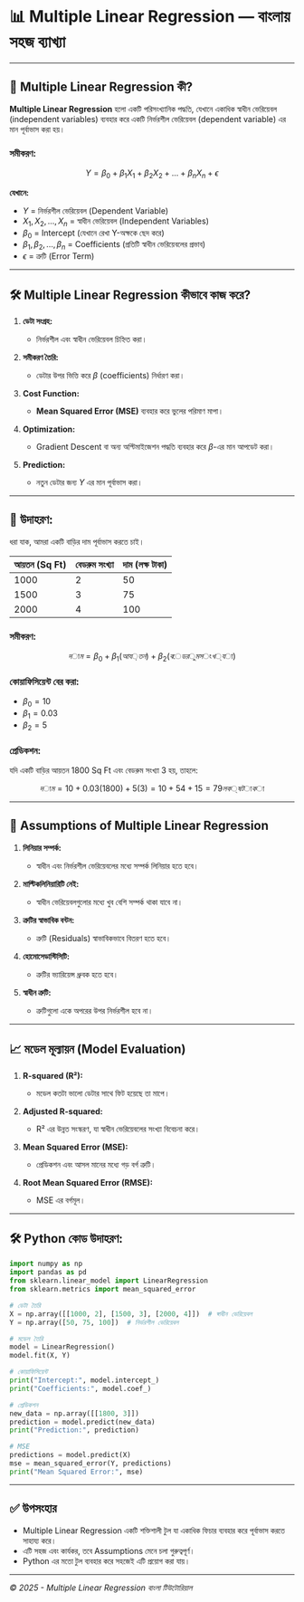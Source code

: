 # 📊 Multiple Linear Regression — বাংলায় সহজ ব্যাখ্যা

---

## 📘 Multiple Linear Regression কী?

**Multiple Linear Regression** হলো একটি পরিসংখ্যানিক পদ্ধতি, যেখানে একাধিক স্বাধীন ভেরিয়েবল (independent variables) ব্যবহার করে একটি নির্ভরশীল ভেরিয়েবল (dependent variable) এর মান পূর্বাভাস করা হয়।

### **সমীকরণ:**

$$
Y = \beta_0 + \beta_1X_1 + \beta_2X_2 + ... + \beta_nX_n + \epsilon
$$

**যেখানে:**
- $Y$ = নির্ভরশীল ভেরিয়েবল (Dependent Variable)
- $X_1, X_2, ..., X_n$ = স্বাধীন ভেরিয়েবল (Independent Variables)
- $\beta_0$ = Intercept (যেখানে রেখা Y-অক্ষকে ছেদ করে)
- $\beta_1, \beta_2, ..., \beta_n$ = Coefficients (প্রতিটি স্বাধীন ভেরিয়েবলের প্রভাব)
- $\epsilon$ = ত্রুটি (Error Term)

---

## 🛠️ Multiple Linear Regression কীভাবে কাজ করে?

1. **ডেটা সংগ্রহ:**
   - নির্ভরশীল এবং স্বাধীন ভেরিয়েবল চিহ্নিত করা।

2. **সমীকরণ তৈরি:**
   - ডেটার উপর ভিত্তি করে $\beta$ (coefficients) নির্ধারণ করা।

3. **Cost Function:**
   - **Mean Squared Error (MSE)** ব্যবহার করে ভুলের পরিমাণ মাপা।

4. **Optimization:**
   - Gradient Descent বা অন্য অপ্টিমাইজেশন পদ্ধতি ব্যবহার করে $\beta$-এর মান আপডেট করা।

5. **Prediction:**
   - নতুন ডেটার জন্য $Y$ এর মান পূর্বাভাস করা।

---

## 🧮 উদাহরণ:

ধরা যাক, আমরা একটি বাড়ির দাম পূর্বাভাস করতে চাই।

| আয়তন (Sq Ft) | বেডরুম সংখ্যা | দাম (লক্ষ টাকা) |
|----------------|---------------|-----------------|
| 1000          | 2             | 50              |
| 1500          | 3             | 75              |
| 2000          | 4             | 100             |

### **সমীকরণ:**

$$
দাম = \beta_0 + \beta_1(আয়তন) + \beta_2(বেডরুম সংখ্যা)
$$

### **কোয়াফিসিয়েন্ট বের করা:**
- $\beta_0 = 10$
- $\beta_1 = 0.03$
- $\beta_2 = 5$

### **প্রেডিকশন:**

যদি একটি বাড়ির আয়তন 1800 Sq Ft এবং বেডরুম সংখ্যা 3 হয়, তাহলে:

$$
দাম = 10 + 0.03(1800) + 5(3) = 10 + 54 + 15 = 79 লক্ষ টাকা
$$

---

## 🔹 Assumptions of Multiple Linear Regression

1. **লিনিয়ার সম্পর্ক:**
   - স্বাধীন এবং নির্ভরশীল ভেরিয়েবলের মধ্যে সম্পর্ক লিনিয়ার হতে হবে।

2. **মাল্টিকলিনিয়ারিটি নেই:**
   - স্বাধীন ভেরিয়েবলগুলোর মধ্যে খুব বেশি সম্পর্ক থাকা যাবে না।

3. **ত্রুটির স্বাভাবিক বন্টন:**
   - ত্রুটি (Residuals) স্বাভাবিকভাবে বিতরণ হতে হবে।

4. **হোমোসেডাস্টিসিটি:**
   - ত্রুটির ভ্যারিয়েন্স ধ্রুবক হতে হবে।

5. **স্বাধীন ত্রুটি:**
   - ত্রুটিগুলো একে অপরের উপর নির্ভরশীল হবে না।

---

## 📈 মডেল মূল্যায়ন (Model Evaluation)

1. **R-squared (R²):**
   - মডেল কতটা ভালো ডেটার সাথে ফিট হয়েছে তা মাপে।

2. **Adjusted R-squared:**
   - R² এর উন্নত সংস্করণ, যা স্বাধীন ভেরিয়েবলের সংখ্যা বিবেচনা করে।

3. **Mean Squared Error (MSE):**
   - প্রেডিকশন এবং আসল মানের মধ্যে গড় বর্গ ত্রুটি।

4. **Root Mean Squared Error (RMSE):**
   - MSE এর বর্গমূল।

---

## 🛠️ Python কোড উদাহরণ:

```python
import numpy as np
import pandas as pd
from sklearn.linear_model import LinearRegression
from sklearn.metrics import mean_squared_error

# ডেটা তৈরি
X = np.array([[1000, 2], [1500, 3], [2000, 4]])  # স্বাধীন ভেরিয়েবল
Y = np.array([50, 75, 100])  # নির্ভরশীল ভেরিয়েবল

# মডেল তৈরি
model = LinearRegression()
model.fit(X, Y)

# কোয়াফিসিয়েন্ট
print("Intercept:", model.intercept_)
print("Coefficients:", model.coef_)

# প্রেডিকশন
new_data = np.array([[1800, 3]])
prediction = model.predict(new_data)
print("Prediction:", prediction)

# MSE
predictions = model.predict(X)
mse = mean_squared_error(Y, predictions)
print("Mean Squared Error:", mse)
```

---

## ✅ উপসংহার

- Multiple Linear Regression একটি শক্তিশালী টুল যা একাধিক ফিচার ব্যবহার করে পূর্বাভাস করতে সাহায্য করে।
- এটি সহজ এবং কার্যকর, তবে Assumptions মেনে চলা গুরুত্বপূর্ণ।
- Python এর মতো টুল ব্যবহার করে সহজেই এটি প্রয়োগ করা যায়।

---

*© 2025 - Multiple Linear Regression বাংলা টিউটোরিয়াল*
